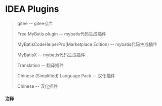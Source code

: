# IDEA Plugins

>gitee                                                                                                  -- gitee仓库
>
>Free MyBatis plugin                                                                          -- mybatis代码生成插件
>
>MyBatisCodeHelperPro(Marketplace Edition)								  -- mybatis代码生成插件
>
>MyBatisX								 														  -- mybatis代码生成插件
>
>Translation  										 											 -- 翻译插件
>
>Chinese (Simplified) Language Pack											   -- 汉化插件
>
>Chinese 																							-- 汉化插件



#### 注释













